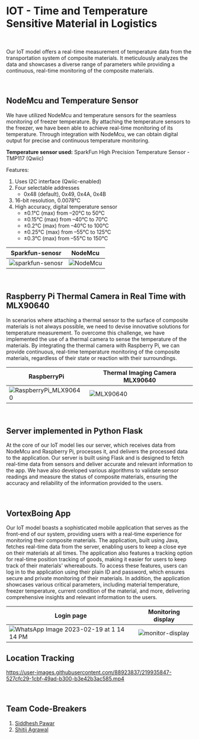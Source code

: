 # IOT - Time and Temperature Sensitive Material in Logistics

<br>

Our IoT model offers a real-time measurement of temperature data from the transportation system of composite materials. It meticulously analyzes the data and showcases a diverse range of parameters while providing a continuous, real-time monitoring of the composite materials.

<br>

## NodeMcu and Temperature Sensor

We have utilized NodeMcu and temperature sensors for the seamless monitoring of freezer temperature. By attaching the temperature sensors to the freezer, we have been able to achieve real-time monitoring of its temperature. Through integration with NodeMcu, we can obtain digital output for precise and continuous temperature monitoring.

**Temperature sensor used:**
SparkFun High Precision Temperature Sensor - TMP117 (Qwiic)

Features:
1. Uses I2C interface (Qwiic-enabled)
2. Four selectable addresses
    - 0x48 (default), 0x49, 0x4A, 0x4B
3. 16-bit resolution, 0.0078°C
4. High accuracy, digital temperature sensor
    - ±0.1°C (max) from –20°C to 50°C
    - ±0.15°C (max) from –40°C to 70°C
    - ±0.2°C (max) from –40°C to 100°C
    - ±0.25°C (max) from –55°C to 125°C
    - ±0.3°C (max) from –55°C to 150°C


 
 
Sparkfun-senosr | NodeMcu
--- | ---
![sparkfun-senosr](https://user-images.githubusercontent.com/88923837/219882730-7eba4b8f-5ce3-48f7-a8ea-ae0b5a040903.jpg) | ![NodeMcu](https://user-images.githubusercontent.com/88923837/219882738-d57f8997-d864-4007-9df1-328de76ed060.png)




<br>

## Raspberry Pi Thermal Camera in Real Time with MLX90640
In scenarios where attaching a thermal sensor to the surface of composite materials is not always possible, we need to devise innovative solutions for temperature measurement. To overcome this challenge, we have implemented the use of a thermal camera to sense the temperature of the materials. By integrating the thermal camera with Raspberry Pi, we can provide continuous, real-time temperature monitoring of the composite materials, regardless of their state or reaction with their surroundings.

RaspberryPi |  Thermal Imaging Camera MLX90640
--- | ---
![RaspberryPi_MLX90640](https://user-images.githubusercontent.com/88923837/219882744-7ae4b980-c948-4b37-997c-0b53f144f9fd.png) | ![MLX90640](https://user-images.githubusercontent.com/88923837/219882748-c76e3768-259b-443b-8874-da40c82becc1.jpg)

<br>

## Server implemented in Python Flask

At the core of our IoT model lies our server, which receives data from NodeMcu and Raspberry Pi, processes it, and delivers the processed data to the application. Our server is built using Flask and is designed to fetch real-time data from sensors and deliver accurate and relevant information to the app. We have also developed various algorithms to validate sensor readings and measure the status of composite materials, ensuring the accuracy and reliability of the information provided to the users.


<br>

## VortexBoing App

Our IoT model boasts a sophisticated mobile application that serves as the front-end of our system, providing users with a real-time experience for monitoring their composite materials. The application, built using Java, fetches real-time data from the server, enabling users to keep a close eye on their materials at all times. The application also features a tracking option for real-time position tracking of goods, making it easier for users to keep track of their materials' whereabouts. To access these features, users can log in to the application using their plain ID and password, which ensures secure and private monitoring of their materials. In addition, the application showcases various critical parameters, including material temperature, freezer temperature, current condition of the material, and more, delivering comprehensive insights and relevant information to the users.


Login page | Monitoring display
--- | ---
![WhatsApp Image 2023-02-19 at 1 14 14 PM](https://user-images.githubusercontent.com/88923837/219935789-7e4ba742-ed6b-47df-a74e-1637cd49ad93.jpeg) | ![monitor-display](https://user-images.githubusercontent.com/88923837/219923440-271fb8e7-8f93-477c-aeeb-7495a91f6330.jpeg)


## Location Tracking

https://user-images.githubusercontent.com/88923837/219935847-527cfc29-1cbf-49ad-b300-b3e42b3ac585.mp4

<br>

## Team Code-Breakers
1. [Siddhesh Pawar](https://github.com/Siddhesh4501)
2. [Shitij Agrawal](https://github.com/mr-shitij)


